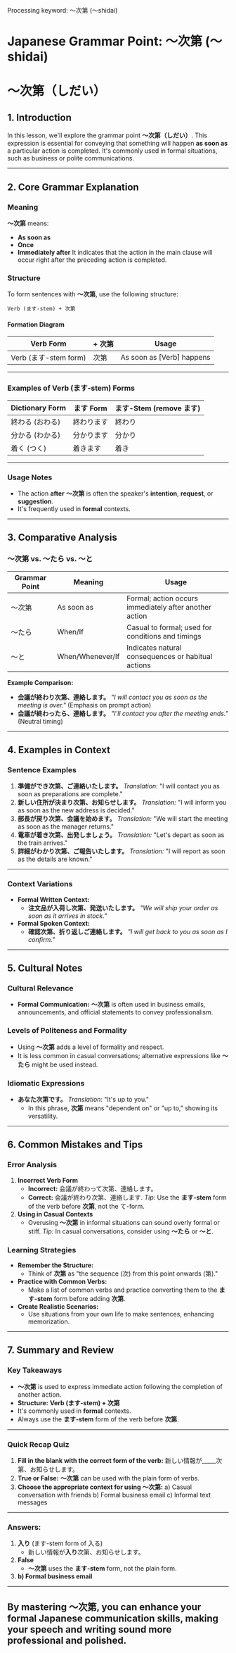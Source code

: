 Processing keyword: ～次第 (〜shidai)
# Japanese Grammar Point: ～次第 (〜shidai)
# ～次第（しだい）
## 1. Introduction
In this lesson, we'll explore the grammar point **～次第（しだい）**. This expression is essential for conveying that something will happen **as soon as** a particular action is completed. It's commonly used in formal situations, such as business or polite communications.

---
## 2. Core Grammar Explanation
### Meaning
**～次第** means:
- **As soon as**
- **Once**
- **Immediately after**
It indicates that the action in the main clause will occur right after the preceding action is completed.
### Structure
To form sentences with **～次第**, use the following structure:
```plaintext
Verb (ます-stem) + 次第
```
#### Formation Diagram
| **Verb Form**        | **+ 次第** | **Usage**                         |
|----------------------|------------|------------------------------------|
| Verb (ます-stem form) | 次第       | As soon as [Verb] happens |
---
### Examples of Verb (ます-stem) Forms
| **Dictionary Form** | **ます Form** | **ます-Stem (remove ます)** |
|---------------------|--------------|----------------------------|
| 終わる (おわる)        | 終わります     | 終わり                       |
| 分かる (わかる)        | 分かります     | 分かり                       |
| 着く (つく)           | 着きます       | 着き                         |
---
### Usage Notes
- The action **after** **～次第** is often the speaker's **intention**, **request**, or **suggestion**.
- It's frequently used in **formal** contexts.
---
## 3. Comparative Analysis
### ～次第 vs. ～たら vs. ～と
| **Grammar Point** | **Meaning**       | **Usage**                                             |
|-------------------|-------------------|-------------------------------------------------------|
| ～次第             | As soon as        | Formal; action occurs immediately after another action |
| ～たら             | When/If           | Casual to formal; used for conditions and timings      |
| ～と               | When/Whenever/If  | Indicates natural consequences or habitual actions     |
**Example Comparison:**
- **会議が終わり次第、連絡します。**
  *"I will contact you as soon as the meeting is over."* (Emphasis on prompt action)
- **会議が終わったら、連絡します。**
  *"I'll contact you after the meeting ends."* (Neutral timing)
---
## 4. Examples in Context
### Sentence Examples
1. **準備ができ次第、ご連絡いたします。**
   *Translation:* "I will contact you as soon as preparations are complete."
2. **新しい住所が決まり次第、お知らせします。**
   *Translation:* "I will inform you as soon as the new address is decided."
3. **部長が戻り次第、会議を始めます。**
   *Translation:* "We will start the meeting as soon as the manager returns."
4. **電車が着き次第、出発しましょう。**
   *Translation:* "Let's depart as soon as the train arrives."
5. **詳細がわかり次第、ご報告いたします。**
   *Translation:* "I will report as soon as the details are known."
---
### Context Variations
- **Formal Written Context:**
  - **注文品が入荷し次第、発送いたします。**
    *"We will ship your order as soon as it arrives in stock."*
- **Formal Spoken Context:**
  - **確認次第、折り返しご連絡します。**
    *"I will get back to you as soon as I confirm."*
---
## 5. Cultural Notes
### Cultural Relevance
- **Formal Communication:** **～次第** is often used in business emails, announcements, and official statements to convey professionalism.
### Levels of Politeness and Formality
- Using **～次第** adds a level of formality and respect.
- It is less common in casual conversations; alternative expressions like **～たら** might be used instead.
### Idiomatic Expressions
- **あなた次第です。**
  *Translation:* "It's up to you."
  - In this phrase, **次第** means "dependent on" or "up to," showing its versatility.
---
## 6. Common Mistakes and Tips
### Error Analysis
1. **Incorrect Verb Form**
   - **Incorrect:** 会議が終わって次第、連絡します。
   - **Correct:** 会議が終わり次第、連絡します.
   *Tip:* Use the **ます-stem** form of the verb before **次第**, not the て-form.
2. **Using in Casual Contexts**
   - Overusing **～次第** in informal situations can sound overly formal or stiff.
   *Tip:* In casual conversations, consider using **～たら** or **～と**.
### Learning Strategies
- **Remember the Structure:** 
  - Think of **次第** as "the sequence (次) from this point onwards (第)."
- **Practice with Common Verbs:**
  - Make a list of common verbs and practice converting them to the **ます-stem** form before adding **次第**.
- **Create Realistic Scenarios:**
  - Use situations from your own life to make sentences, enhancing memorization.
---
## 7. Summary and Review
### Key Takeaways
- **～次第** is used to express immediate action following the completion of another action.
- **Structure:** **Verb (ます-stem) + 次第**
- It's commonly used in **formal** contexts.
- Always use the **ます-stem** form of the verb before **次第**.
---
### Quick Recap Quiz
1. **Fill in the blank with the correct form of the verb:**
   新しい情報が_____次第、お知らせします。
2. **True or False:**
   **～次第** can be used with the plain form of verbs.
3. **Choose the appropriate context for using ～次第:**
   a) Casual conversation with friends
   b) Formal business email
   c) Informal text messages
---
### Answers:
1. **入り** (ます-stem form of 入る)
   - 新しい情報が**入り**次第、お知らせします。
2. **False**
   - **～次第** uses the **ます-stem** form, not the plain form.
3. **b) Formal business email**
---
By mastering **～次第**, you can enhance your formal Japanese communication skills, making your speech and writing sound more professional and polished.
---
